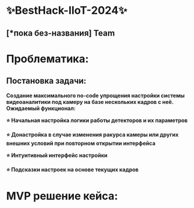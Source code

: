 # ✨BestHack-IIoT-2024✨ 
## [*пока без-названия] Team  


<h1>Проблематика:</h1>

<h2>Постановка задачи:</h2>
<b>Создание максимального no-code упрощения настройки системы видеоаналитики под камеру на базе нескольких кадров с неё.
Ожидаемый функционал:
  
⭐️  Начальная настройка логики работы детекторов и их параметров

⭐️  Донастройка в случае изменения ракурса камеры или других внешних условий при повторном открытии интерфейса 

⭐️  Интуитивный интерфейс настройки

⭐️  Подсказки настроек на основе текущих кадров</b>

<h1>MVP решение кейса:</h1>
